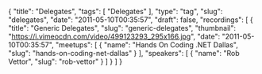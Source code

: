 {
  "title": "Delegates",
  "tags": [
    "Delegates"
  ],
  "type": "tag",
  "slug": "delegates",
  "date": "2011-05-10T00:35:57",
  "draft": false,
  "recordings": [
    {
      "title": "Generic Delegates",
      "slug": "generic-delegates",
      "thumbnail": "https://i.vimeocdn.com/video/499123293_295x166.jpg",
      "date": "2011-05-10T00:35:57",
      "meetups": [
        {
          "name": "Hands On Coding .NET Dallas",
          "slug": "hands-on-coding-net-dallas"
        }
      ],
      "speakers": [
        {
          "name": "Rob Vettor",
          "slug": "rob-vettor"
        }
      ]
    }
  ]
}